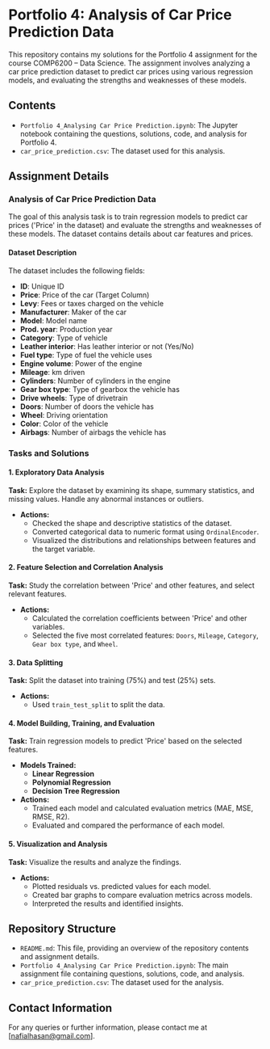 # Portfolio 4: Analysis of Car Price Prediction Data

This repository contains my solutions for the Portfolio 4 assignment for the course COMP6200 – Data Science. The assignment involves analyzing a car price prediction dataset to predict car prices using various regression models, and evaluating the strengths and weaknesses of these models.

## Contents

- `Portfolio 4_Analysing Car Price Prediction.ipynb`: The Jupyter notebook containing the questions, solutions, code, and analysis for Portfolio 4.
- `car_price_prediction.csv`: The dataset used for this analysis.

## Assignment Details

### Analysis of Car Price Prediction Data

The goal of this analysis task is to train regression models to predict car prices ('Price' in the dataset) and evaluate the strengths and weaknesses of these models. The dataset contains details about car features and prices.

#### Dataset Description

The dataset includes the following fields:

- **ID**: Unique ID
- **Price**: Price of the car (Target Column)
- **Levy**: Fees or taxes charged on the vehicle
- **Manufacturer**: Maker of the car
- **Model**: Model name
- **Prod. year**: Production year
- **Category**: Type of vehicle
- **Leather interior**: Has leather interior or not (Yes/No)
- **Fuel type**: Type of fuel the vehicle uses
- **Engine volume**: Power of the engine
- **Mileage**: km driven
- **Cylinders**: Number of cylinders in the engine
- **Gear box type**: Type of gearbox the vehicle has
- **Drive wheels**: Type of drivetrain
- **Doors**: Number of doors the vehicle has
- **Wheel**: Driving orientation
- **Color**: Color of the vehicle
- **Airbags**: Number of airbags the vehicle has

### Tasks and Solutions

#### 1. Exploratory Data Analysis
**Task:** Explore the dataset by examining its shape, summary statistics, and missing values. Handle any abnormal instances or outliers.
- **Actions:**
  - Checked the shape and descriptive statistics of the dataset.
  - Converted categorical data to numeric format using `OrdinalEncoder`.
  - Visualized the distributions and relationships between features and the target variable.

#### 2. Feature Selection and Correlation Analysis
**Task:** Study the correlation between 'Price' and other features, and select relevant features.
- **Actions:**
  - Calculated the correlation coefficients between 'Price' and other variables.
  - Selected the five most correlated features: `Doors`, `Mileage`, `Category`, `Gear box type`, and `Wheel`.

#### 3. Data Splitting
**Task:** Split the dataset into training (75%) and test (25%) sets.
- **Actions:**
  - Used `train_test_split` to split the data.

#### 4. Model Building, Training, and Evaluation
**Task:** Train regression models to predict 'Price' based on the selected features.
- **Models Trained:**
  - **Linear Regression**
  - **Polynomial Regression**
  - **Decision Tree Regression**
- **Actions:**
  - Trained each model and calculated evaluation metrics (MAE, MSE, RMSE, R2).
  - Evaluated and compared the performance of each model.

#### 5. Visualization and Analysis
**Task:** Visualize the results and analyze the findings.
- **Actions:**
  - Plotted residuals vs. predicted values for each model.
  - Created bar graphs to compare evaluation metrics across models.
  - Interpreted the results and identified insights.

## Repository Structure

- `README.md`: This file, providing an overview of the repository contents and assignment details.
- `Portfolio 4_Analysing Car Price Prediction.ipynb`: The main assignment file containing questions, solutions, code, and analysis.
- `car_price_prediction.csv`: The dataset used for the analysis.

## Contact Information
For any queries or further information, please contact me at [nafialhasan@gmail.com].
